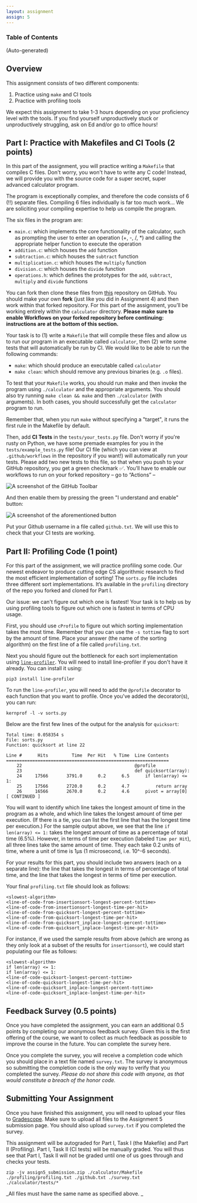 ```yaml
---
layout: assignment
assign: 5
---
```


<script>
  import Callout from '$lib/Callout.svelte';
  import toolbar from './toolbar.png';
  import button from './button.png';
</script>

### Table of Contents

(Auto-generated)

## Overview

This assignment consists of two different components:

1. Practice using `make` and CI tools
2. Practice with profiling tools

We expect this assignment to take 1-3 hours depending on your proficiency level with the tools. If
you find yourself unproductively stuck or unproductively struggling, ask on Ed and/or go to office
hours!

## Part I: Practice with Makefiles and CI Tools (2 points)

In this part of the assignment, you will practice writing a `Makefile` that compiles C files. Don't
worry, you won't have to write any C code! Instead, we will provide you with the source code for a
super secret, super advanced calculator program.

The program is exceptionally complex, and therefore the code consists of 6 (!!) separate files.
Compiling 6 files individually is far too much work… We are soliciting your compiling expertise to
help us compile the program.

The six files in the program are:

- `main.c`: which implements the core functionality of the calculator, such as prompting the user to
  enter an operation (+, -, /, \*) and calling the appropriate helper function to execute the
  operation
- `addition.c`: which houses the `add` function
- `subtraction.c`: which houses the `subtract` function
- `multiplication.c`: which houses the `multiply` function
- `division.c`: which houses the `divide` function
- `operations.h`: which defines the prototypes for the `add`, `subtract`, `multiply` and `divide`
  functions

You can fork then clone these files from [this](https://github.com/stanford-cs45/win23-a5)
repository on GitHub. You should make your own **fork** (just like you did in Assignment 4) and then
work within that forked repository. For this part of the assignment, you’ll be working entirely
within the `calculator` directory. **Please make sure to enable Workflows on your forked repository
before continuing: instructions are at the bottom of this section.**

Your task is to (1) write a `Makefile` that will compile these files and allow us to run our program
in an executable called `calculator`, then (2) write some tests that will automatically be run by
CI. We would like to be able to run the following commands:

- `make`: which should produce an executable called `calculator`
- `make clean`: which should remove any previous binaries (e.g. `.o` files).

To test that your `Makefile` works, you should run make and then invoke the program using
`./calculator` and the appropriate arguments. You should also try running `make clean && make` and
then `./calculator` (with arguments). In both cases, you should successfully get the `calculator`
program to run.

Remember that, when you run `make` without specifying a "target", it runs the first rule in the
Makefile by default.

Then, add **CI Tests** in the `tests/your_tests.py` file. Don't worry if you're rusty on Python, we
have some premade examples for you in the `tests/example_tests.py` file! Our CI file (which you can
view at `.github/workflows` in the repository if you want!) will automatically run your tests.
Please add two new tests to this file, so that when you push to your GitHub repository, you get a
green checkmark ✅. You’ll have to enable our workflows to run on your forked repository – go to
“Actions” –

![A screenshot of the GitHub Toolbar]({toolbar})

And then enable them by pressing the green "I understand and enable" button:

![A screenshot of the aforementioned button]({button})

Put your Github username in a file called `github.txt`. We will use this to check that your CI tests
are working.

## Part II: Profiling Code (1 point)

For this part of the assignment, we will practice profiling some code. Our newest endeavor to
produce cutting edge CS algorithmic research to find the most efficient implementation of sorting!
The `sorts.py` file includes three different sort implementations. It’s available in the `profiling`
directory of the repo you forked and cloned for Part I.

Our issue: we can't figure out which one is fastest! Your task is to help us by using profiling
tools to figure out which one is fastest in terms of CPU usage.

First, you should use `cProfile` to figure out which sorting implementation takes the most time.
Remember that you can use the `-s tottime` flag to sort by the amount of time. Place your answer
(the name of the sorting algorithm) on the first line of a file called `profiling.txt`.

Next you should figure out the bottleneck for each sort implementation using
[`line-profiler`](https://pypi.org/project/line-profiler/). You will need to install line-profiler
if you don't have it already. You can install it using:

```shell
pip3 install line-profiler
```

To run the `line-profiler`, you will need to add the `@profile` decorator to each function that you
want to profile. Once you've added the decorator(s), you can run:

```shell
kernprof -l -v sorts.py
```

Below are the first few lines of the output for the analysis for `quicksort`:

```plain
Total time: 0.058354 s
File: sorts.py
Function: quicksort at line 22

Line #      Hits         Time  Per Hit   % Time  Line Contents
==============================================================
    22                                           @profile
    23                                           def quicksort(array):
    24     17566       3791.0      0.2      6.5      if len(array) <= 1:
    25     17566       2720.0      0.2      4.7          return array
    26     16566       2670.0      0.2      4.6      pivot = array[0]
[ CONTINUED ]
```

You will want to identify which line takes the longest amount of time in the program as a whole, and
which line takes the longest amount of time per execution. (If there is a tie, you can list the
first line that has the longest time per execution.) For the sample output above, we see that the
line `if len(array) <= 1:` takes the longest amount of time as a percentage of total time (6.5%).
However, in terms of time per execution (labeled `Time per Hit`), all three lines take the same
amount of time. They each take 0.2 units of time, where a unit of time is 1µs (1 microsecond, i.e.
10^-6 seconds).

For your results for this part, you should include two answers (each on a separate line): the line
that takes the longest in terms of percentage of total time, and the line that takes the longest in
terms of time per execution.

Your final `profiling.txt` file should look as follows:

```plain
<slowest-algorithm>
<line-of-code-from-insertionsort-longest-percent-tottime>
<line-of-code-from-insertionsort-longest-time-per-hit>
<line-of-code-from-quicksort-longest-percent-tottime>
<line-of-code-from-quicksort-longest-time-per-hit>
<line-of-code-from-quicksort_inplace-longest-percent-tottime>
<line-of-code-from-quicksort_inplace-longest-time-per-hit>
```

For instance, if we used the sample results from above (which are wrong as they only look at a
subset of the results for `insertionsort`), we could start populating our file as follows:

```plain
<slowest-algorithm>
if len(array) <= 1:
if len(array) <= 1:
<line-of-code-quicksort-longest-percent-tottime>
<line-of-code-quicksort-longest-time-per-hit>
<line-of-code-quicksort_inplace-longest-percent-tottime>
<line-of-code-quicksort_inplace-longest-time-per-hit>
```

## Feedback Survey (0.5 points)

Once you have completed the assignment, you can earn an additional 0.5 points by completing our
anonymous feedback survey. Given this is the first offering of the course, we want to collect as
much feedback as possible to improve the course in the future. You can complete the survey here.

Once you complete the survey, you will receive a completion code which you should place in a text
file named `survey.txt`. The survey is anonymous so submitting the completion code is the only way
to verify that you completed the survey. _Please do not share this code with anyone, as that would
constitute a breach of the honor code._

## Submitting Your Assignment

Once you have finished this assignment, you will need to upload your files to
[Gradescope](https://www.gradescope.com/courses/468962). Make sure to upload all files to the
Assignment 5 submission page. You should also upload `survey.txt` if you completed the survey.

This assignment will be autograded for Part I, Task I (the Makefile) and Part II (Profiling). Part
I, Task II (CI tests) will be manually graded. You will thus see that Part I, Task II will not be
graded until one of us goes through and checks your tests.

```shell
zip -jv assign5_submission.zip ./calculator/Makefile ./profiling/profiling.txt ./github.txt ./survey.txt ./calculator/tests/*
```

_All files must have the same name as specified above. _

